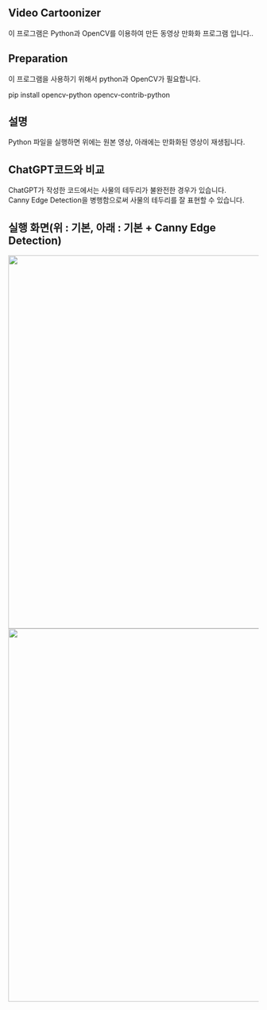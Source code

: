 <h2>Video Cartoonizer</h2>
<p>이 프로그램은 Python과 OpenCV를 이용하여 만든 동영상 만화화 프로그램 입니다..</p>

<h2>Preparation</h2>
이 프로그램을 사용하기 위해서 python과 OpenCV가 필요합니다.
<p>pip install opencv-python opencv-contrib-python</p>

<h2>설명</h2>
Python 파일을 실행하면 위에는 원본 영상, 아래에는 만화화된 영상이 재생됩니다.<br>

<h2>ChatGPT코드와 비교</h2>
ChatGPT가 작성한 코드에서는 사물의 테두리가 불완전한 경우가 있습니다.<br>
Canny Edge Detection을 병행함으로써 사물의 테두리를 잘 표현할 수 있습니다.

<h2>실행 화면(위 : 기본, 아래 : 기본 + Canny Edge Detection)</h2>
<img src="https://user-images.githubusercontent.com/5174517/226780452-cd065b99-1367-4911-b256-138f1fe59848.png" width="642" height="752">
<img src="https://user-images.githubusercontent.com/5174517/226848584-ea2a01d6-0cbc-4e8b-8b0d-09d4a4ee3b5b.png" width="642" height="752">